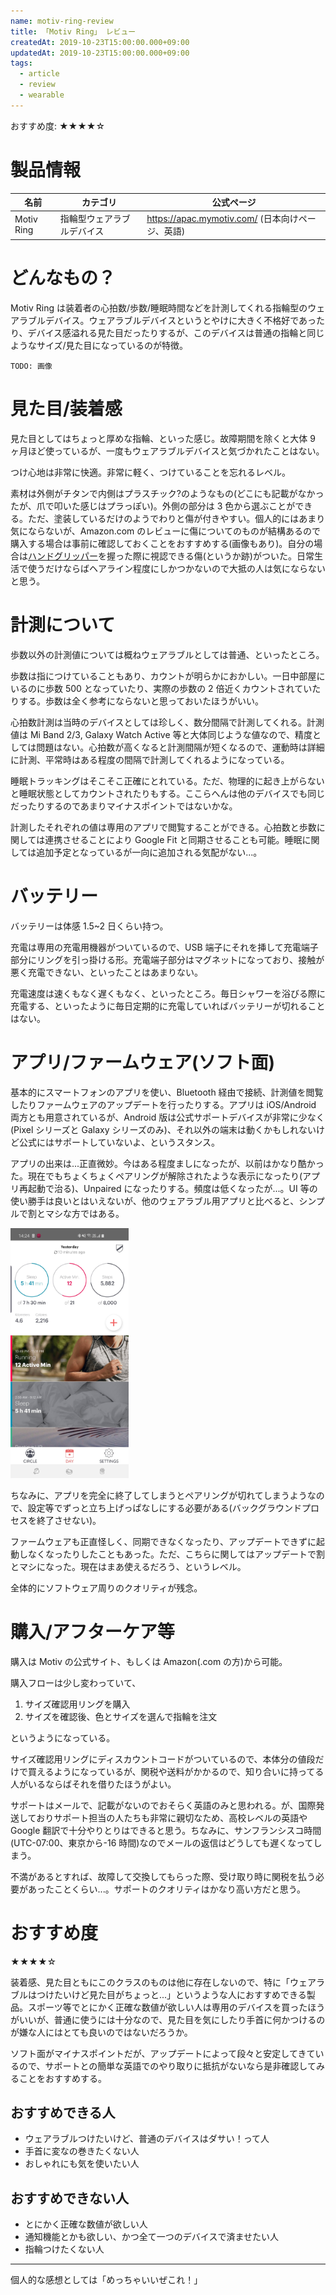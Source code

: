 ```yaml
---
name: motiv-ring-review
title: 「Motiv Ring」 レビュー
createdAt: 2019-10-23T15:00:00.000+09:00
updatedAt: 2019-10-23T15:00:00.000+09:00
tags:
  - article
  - review
  - wearable
---
```


おすすめ度: ★★★★☆

# 製品情報

| 名前       | カテゴリ                   | 公式ページ                                         |
| ---------- | -------------------------- | -------------------------------------------------- |
| Motiv Ring | 指輪型ウェアラブルデバイス | <https://apac.mymotiv.com/> (日本向けページ、英語) |

# どんなもの？

Motiv Ring は装着者の心拍数/歩数/睡眠時間などを計測してくれる指輪型のウェアラブルデバイス。ウェアラブルデバイスというとやけに大きく不格好であったり、デバイス感溢れる見た目だったりするが、このデバイスは普通の指輪と同じようなサイズ/見た目になっているのが特徴。

```
TODO: 画像
```

# 見た目/装着感

見た目としてはちょっと厚めな指輪、といった感じ。故障期間を除くと大体 9 ヶ月ほど使っているが、一度もウェアラブルデバイスと気づかれたことはない。

つけ心地は非常に快適。非常に軽く、つけていることを忘れるレベル。

素材は外側がチタンで内側はプラスチック?のようなもの(どこにも記載がなかったが、爪で叩いた感じはプラっぽい)。外側の部分は 3 色から選ぶことができる。ただ、塗装しているだけのようでわりと傷が付きやすい。個人的にはあまり気にならないが、Amazon.com のレビューに傷についてのものが結構あるので購入する場合は事前に確認しておくことをおすすめする(画像もあり)。自分の場合は[ハンドグリッパー](http://www.ironmind.com/product-info/grip-strength-training-tools/captains-of-crush-grippers/)を握った際に視認できる傷(というか跡)がついた。日常生活で使うだけならばヘアライン程度にしかつかないので大抵の人は気にならないと思う。

# 計測について

歩数以外の計測値については概ねウェアラブルとしては普通、といったところ。

歩数は指につけていることもあり、カウントが明らかにおかしい。一日中部屋にいるのに歩数 500 となっていたり、実際の歩数の 2 倍近くカウントされていたりする。歩数は全く参考にならないと思っておいたほうがいい。

心拍数計測は当時のデバイスとしては珍しく、数分間隔で計測してくれる。計測値は Mi Band 2/3, Galaxy Watch Active 等と大体同じような値なので、精度としては問題はない。心拍数が高くなると計測間隔が短くなるので、運動時は詳細に計測、平常時はある程度の間隔で計測してくれるようになっている。

睡眠トラッキングはそこそこ正確にとれている。ただ、物理的に起き上がらないと睡眠状態としてカウントされたりもする。ここらへんは他のデバイスでも同じだったりするのであまりマイナスポイントではないかな。

計測したそれぞれの値は専用のアプリで閲覧することができる。心拍数と歩数に関しては連携させることにより Google Fit と同期させることも可能。睡眠に関しては追加予定となっているが一向に追加される気配がない...。

# バッテリー

バッテリーは体感 1.5~2 日くらい持つ。

充電は専用の充電用機器がついているので、USB 端子にそれを挿して充電端子部分にリングを引っ掛ける形。充電端子部分はマグネットになっており、接触が悪く充電できない、といったことはあまりない。

充電速度は速くもなく遅くもなく、といったところ。毎日シャワーを浴びる際に充電する、といったように毎日定期的に充電していればバッテリーが切れることはない。

# アプリ/ファームウェア(ソフト面)

基本的にスマートフォンのアプリを使い、Bluetooth 経由で接続、計測値を閲覧したりファームウェアのアップデートを行ったりする。アプリは iOS/Android 両方とも用意されているが、Android 版は公式サポートデバイスが非常に少なく(Pixel シリーズと Galaxy シリーズのみ)、それ以外の端末は動くかもしれないけど公式にはサポートしていないよ、というスタンス。

アプリの出来は...正直微妙。今はある程度ましになったが、以前はかなり酷かった。現在でもちょくちょくペアリングが解除されたような表示になったり(アプリ再起動で治る)、Unpaired になったりする。頻度は低くなったが...。UI 等の使い勝手は良いとはいえないが、他のウェアラブル用アプリと比べると、シンプルで割とマシな方ではある。

<a href="/images/motiv-ring-review/app-screenshot.jpg" target="_blank"><img src="/images/motiv-ring-review/app-screenshot.jpg" alt="アプリ画面" height="400"/></a>

ちなみに、アプリを完全に終了してしまうとペアリングが切れてしまうようなので、設定等でずっと立ち上げっぱなしにする必要がある(バックグラウンドプロセスを終了させない)。

ファームウェアも正直怪しく、同期できなくなったり、アップデートできずに起動しなくなったりしたこともあった。ただ、こちらに関してはアップデートで割とマシになった。現在はまあ使えるだろう、というレベル。

全体的にソフトウェア周りのクオリティが残念。

# 購入/アフターケア等

購入は Motiv の公式サイト、もしくは Amazon(.com の方)から可能。

購入フローは少し変わっていて、

1. サイズ確認用リングを購入
1. サイズを確認後、色とサイズを選んで指輪を注文

というようになっている。

サイズ確認用リングにディスカウントコードがついているので、本体分の値段だけで買えるようになっているが、関税や送料がかかるので、知り合いに持ってる人がいるならばそれを借りたほうがよい。

サポートはメールで、記載がないのでおそらく英語のみと思われる。が、国際発送しておりサポート担当の人たちも非常に親切なため、高校レベルの英語や Google 翻訳で十分やりとりはできると思う。ちなみに、サンフランシスコ時間(UTC-07:00、東京から-16 時間)なのでメールの返信はどうしても遅くなってしまう。

不満があるとすれば、故障して交換してもらった際、受け取り時に関税を払う必要があったことくらい...。サポートのクオリティはかなり高い方だと思う。

# おすすめ度

★★★★☆

装着感、見た目ともにこのクラスのものは他に存在しないので、特に「ウェアラブルはつけたいけど見た目がちょっと...」というような人におすすめできる製品。スポーツ等でとにかく正確な数値が欲しい人は専用のデバイスを買ったほうがいいが、普通に使うには十分なので、見た目を気にしたり手首に何かつけるのが嫌な人にはとても良いのではないだろうか。

ソフト面がマイナスポイントだが、アップデートによって段々と安定してきているので、サポートとの簡単な英語でのやり取りに抵抗がないなら是非確認してみることをおすすめする。

## おすすめできる人

- ウェアラブルつけたいけど、普通のデバイスはダサい！って人
- 手首に変なの巻きたくない人
- おしゃれにも気を使いたい人

## おすすめできない人

- とにかく正確な数値が欲しい人
- 通知機能とかも欲しい、かつ全て一つのデバイスで済ませたい人
- 指輪つけたくない人

---

個人的な感想としては「めっちゃいいぜこれ！」
